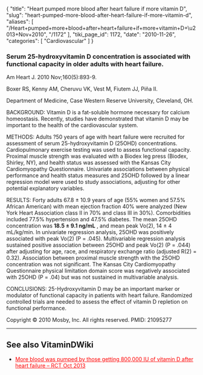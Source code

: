 {
  "title": "Heart pumped more blood after heart failure if more vitamin D",
  "slug": "heart-pumped-more-blood-after-heart-failure-if-more-vitamin-d",
  "aliases": [
    "/Heart+pumped+more+blood+after+heart+failure+if+more+vitamin+D+\u2013+Nov+2010",
    "/1172"
  ],
  "tiki_page_id": 1172,
  "date": "2010-11-26",
  "categories": [
    "Cardiovascular"
  ]
}


### Serum 25-hydroxyvitamin D concentration is associated with functional capacity in older adults with heart failure.

Am Heart J. 2010 Nov;160(5):893-9.

Boxer RS, Kenny AM, Cheruvu VK, Vest M, Fiutem JJ, Piña II.

Department of Medicine, Case Western Reserve University, Cleveland, OH.

BACKGROUND: Vitamin D is a fat-soluble hormone necessary for calcium homeostasis. Recently, studies have demonstrated that vitamin D may be important to the health of the cardiovascular system.

METHODS: Adults ?50 years of age with heart failure were recruited for assessment of serum 25-hydroxyvitamin D (25OHD) concentrations. Cardiopulmonary exercise testing was used to assess functional capacity. Proximal muscle strength was evaluated with a Biodex leg press (Biodex, Shirley, NY), and health status was assessed with the Kansas City Cardiomyopathy Questionnaire. Univariate associations between physical performance and health status measures and 25OHD followed by a linear regression model were used to study associations, adjusting for other potential explanatory variables.

RESULTS: Forty adults 67.8 ± 10.9 years of age (55% women and 57.5% African American) with mean ejection fraction 40% were analyzed (New York Heart Association class II in 70% and class III in 30%). Comorbidities included 77.5% hypertension and 47.5% diabetes. The mean 25OHD concentration was  **18.5 ± 9.1 ng/mL** , and mean peak Vo(2), 14 ± 4 mL/kg/min. In univariate regression analysis, 25OHD was positively associated with peak Vo(2) (P = .045). Multivariable regression analysis sustained positive association between 25OHD and peak Vo(2) (P = .044) after adjusting for age, race, and respiratory exchange ratio (adjusted R(2) = 0.32). Association between proximal muscle strength with the 25OHD concentration was not significant. The Kansas City Cardiomyopathy Questionnaire physical limitation domain score was negatively associated with 25OHD (P = .04) but was not sustained in multivariable analysis.

CONCLUSIONS: 25-Hydroxyvitamin D may be an important marker or modulator of functional capacity in patients with heart failure. Randomized controlled trials are needed to assess the effect of vitamin D repletion on functional performance.

Copyright © 2010 Mosby, Inc. All rights reserved. PMID: 21095277

---

## See also VitaminDWiki

* <a href="/posts/more-blood-was-pumped-by-those-getting-800000-iu-of-vitamin-d-after-heart-failure-rct" style="color: red; text-decoration: underline;" title="This post/category does not exist yet: More blood was pumped by those getting 800,000 IU of vitamin D after heart failure – RCT Oct 2013">More blood was pumped by those getting 800,000 IU of vitamin D after heart failure – RCT Oct 2013</a>

